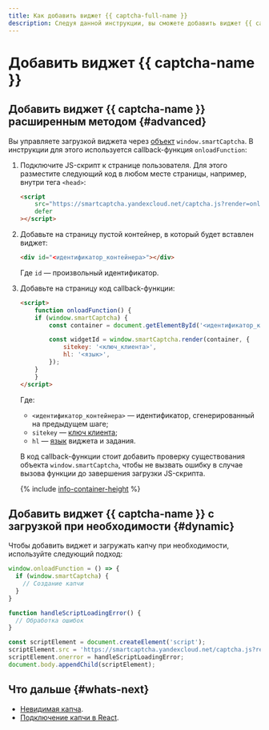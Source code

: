 ```yaml
---
title: Как добавить виджет {{ captcha-full-name }}
description: Следуя данной инструкции, вы сможете добавить виджет {{ captcha-name }} расширенным методом или по необходимости.
---
```


# Добавить виджет {{ captcha-name }}

## Добавить виджет {{ captcha-name }} расширенным методом {#advanced}

Вы управляете загрузкой виджета через [объект](../concepts/widget-methods.md#methods) `window.smartCaptcha`. В инструкции для этого используется callback-функция `onloadFunction`:

1. Подключите JS-скрипт к странице пользователя. Для этого разместите следующий код в любом месте страницы, например, внутри тега `<head>`:

    ```html
    <script
        src="https://smartcaptcha.yandexcloud.net/captcha.js?render=onload&onload=onloadFunction"
        defer
    ></script>
    ```

1. Добавьте на страницу пустой контейнер, в который будет вставлен виджет:

    ```html
    <div id="<идентификатор_контейнера>"></div>
    ```

    Где `id` — произвольный идентификатор.

1. Добавьте на страницу код callback-функции:

    ```html
    <script>
        function onloadFunction() {
        if (window.smartCaptcha) {
            const container = document.getElementById('<идентификатор_контейнера>');

            const widgetId = window.smartCaptcha.render(container, {
                sitekey: '<ключ_клиента>',
                hl: '<язык>',
            });
        }
        }
    </script>
    ```

    Где:

    * `<идентификатор_контейнера>` — идентификатор, сгенерированный на предыдущем шаге;
    * `sitekey` — [ключ клиента](../concepts/keys.md);
    * `hl` — [язык](../concepts/widget-methods.md#render) виджета и задания.

    В код callback-функции стоит добавить проверку существования объекта `window.smartCaptcha`, чтобы не вызвать ошибку в случае вызова функции до завершения загрузки JS-скрипта.

    {% include [info-container-height](../../_includes/smartcaptcha/info-container-height.md) %}

## Добавить виджет {{ captcha-name }} с загрузкой при необходимости {#dynamic}

Чтобы добавить виджет и загружать капчу при необходимости, используйте следующий подход:

```js
window.onloadFunction = () => {
  if (window.smartCaptcha) {
    // Создание капчи
  }
}

function handleScriptLoadingError() {
  // Обработка ошибок
}

const scriptElement = document.createElement('script');
scriptElement.src = 'https://smartcaptcha.yandexcloud.net/captcha.js?render=onload&onload=onloadFunction';
scriptElement.onerror = handleScriptLoadingError;
document.body.appendChild(scriptElement);
```

## Что дальше {#whats-next}

* [Невидимая капча](../concepts/invisible-captcha.md).
* [Подключение капчи в React](../concepts/react.md).
